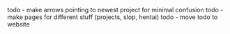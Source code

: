 todo - make arrows pointing to newest project for minimal confusion
todo - make pages for different stuff (projects, slop, hentai)
todo - move todo to website
